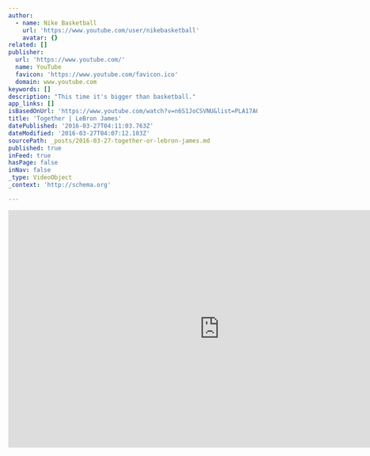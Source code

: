 ```yaml
---
author:
  - name: Nike Basketball
    url: 'https://www.youtube.com/user/nikebasketball'
    avatar: {}
related: []
publisher:
  url: 'https://www.youtube.com/'
  name: YouTube
  favicon: 'https://www.youtube.com/favicon.ico'
  domain: www.youtube.com
keywords: []
description: "This time it's bigger than basketball."
app_links: []
isBasedOnUrl: 'https://www.youtube.com/watch?v=n6S1JoCSVNU&list=PLA17A0DC5AA0F248F'
title: 'Together | LeBron James'
datePublished: '2016-03-27T04:11:03.763Z'
dateModified: '2016-03-27T04:07:12.103Z'
sourcePath: _posts/2016-03-27-together-or-lebron-james.md
published: true
inFeed: true
hasPage: false
inNav: false
_type: VideoObject
_context: 'http://schema.org'

---
```

<iframe src="https://cdn.embedly.com/widgets/media.html?src=https%3A%2F%2Fwww.youtube.com%2Fembed%2Fvideoseries%3Flist%3DPLA17A0DC5AA0F248F&amp;url=https%3A%2F%2Fwww.youtube.com%2Fwatch%3Fv%3Dn6S1JoCSVNU%26list%3DPLA17A0DC5AA0F248F&amp;image=https%3A%2F%2Fi.ytimg.com%2Fvi%2Fn6S1JoCSVNU%2Fhqdefault.jpg&amp;key=b7d04c9b404c499eba89ee7072e1c4f7&amp;type=text%2Fhtml&amp;schema=youtube" width="854" height="480" scrolling="no" frameborder="0" allowfullscreen="allowfullscreen" style=""></iframe>